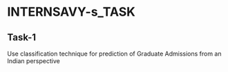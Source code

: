 # INTERNSAVY-s_TASK

## Task-1
Use classification technique for prediction of Graduate Admissions from an Indian perspective